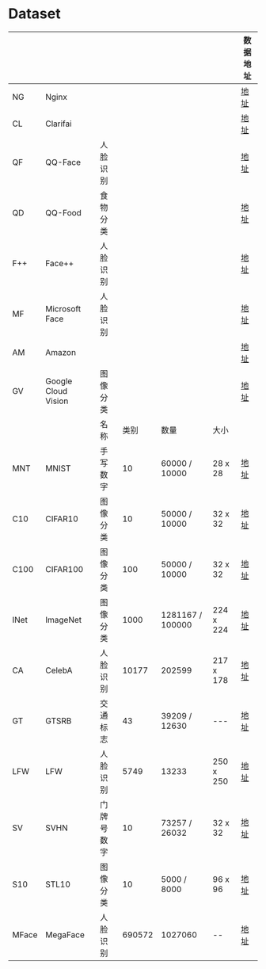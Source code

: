 # Dataset

|       |                     |       |        |                  |           | 数据地址                                                    |
|-------|---------------------|-------|--------|------------------|-----------|---------------------------------------------------------|
| NG    | Nginx               |       |        |                  |           | [地址](https://www.metamind.io)                                 |
| CL    | Clarifai            |       |        |                  |           | [地址](https://www.clarifai.com/)                               |
| QF    | QQ-Face             | 人脸识别  |        |                  |           | [地址](https://ai.qq.com/product/face.shtml#compare)            |
| QD    | QQ-Food             | 食物分类  |        |                  |           | [地址](https://ai.qq.com/product/visionimgidy.shtml#food)       |
| F++   | Face++              | 人脸识别  |        |                  |           | [地址](https://console.faceplusplus.com/documents/5679308)      |
| MF    | Microsoft Face      | 人脸识别  |        |                  |           | [地址](https://tinyurl.com/t7ulxvx)                             |
| AM    | Amazon              |       |        |                  |           | [地址](https://aws.amazon.com/machine-learning)                 |
| GV    | Google Cloud Vision | 图像分类  |        |                  |           | [地址](https://cloud.google.com/vision/docs/drag-and-drop)      |
|       |                     | 名称    | 类别     | 数量               | 大小     |                                                         |
| MNT   | MNIST               | 手写数字  | 10     | 60000 / 10000    | 28 x 28   | [地址](http://yann.lecun.com/exdb/mnist/)                       |
| C10   | CIFAR10             | 图像分类  | 10     | 50000 / 10000    | 32 x 32   | [地址](http://www.cs.utoronto.ca/~kriz/cifar.html)              |
| C100  | CIFAR100            | 图像分类  | 100    | 50000 / 10000    | 32 x 32   | [地址](http://www.cs.toronto.edu/~kriz/cifar.html)              |
| INet  | ImageNet            | 图像分类  | 1000   | 1281167 / 100000 | 224 x 224 | [地址](https://image-net.org/)                                  |
| CA    | CelebA              | 人脸识别  | 10177  | 202599           | 217 x 178 | [地址](http://mmlab.ie.cuhk.edu.hk/projects/CelebA.html)        |
| GT    | GTSRB               | 交通标志  | 43     | 39209 / 12630    | ---       | [地址](https://benchmark.ini.rub.de/gtsrb_news.html)            |
| LFW   | LFW                 | 人脸识别  | 5749   | 13233            | 250 x 250 | [地址](http://vis-www.cs.umass.edu/lfw/)                        |
| SV    | SVHN                | 门牌号数字 | 10     | 73257 / 26032    | 32 x 32  | [地址](http://ufldl.stanford.edu/housenumbers/)                 |
| S10   | STL10               | 图像分类  | 10     | 5000 / 8000      | 96 x 96   | [地址](https://cs.stanford.edu/~acoates/stl10/)                 |
| MFace | MegaFace            | 人脸识别  | 690572 | 1027060          | --        | [地址](http://megaface.cs.washington.edu/dataset/download.html) |
